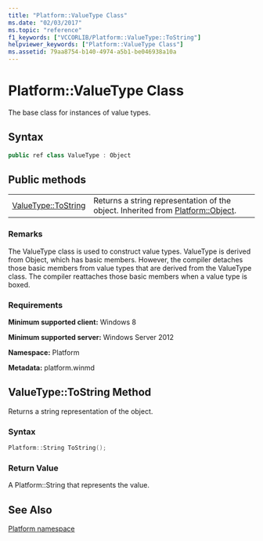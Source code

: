 ```yaml
---
title: "Platform::ValueType Class"
ms.date: "02/03/2017"
ms.topic: "reference"
f1_keywords: ["VCCORLIB/Platform::ValueType::ToString"]
helpviewer_keywords: ["Platform::ValueType Class"]
ms.assetid: 79aa8754-b140-4974-a5b1-be046938a10a
---
```

# Platform::ValueType Class

The base class for instances of value types.

## Syntax

```cpp
public ref class ValueType : Object
```

## Public methods

|||
|-|-|
|[ValueType::ToString](#tostring)|Returns a string representation of the object. Inherited from [Platform::Object](../cppcx/platform-object-class.md).|

### Remarks

The ValueType class is used to construct value types. ValueType is derived from Object, which has basic members. However, the compiler detaches those basic members from value types that are derived from the ValueType class. The compiler reattaches those basic members when a value type is boxed.

### Requirements

**Minimum supported client:** Windows 8

**Minimum supported server:** Windows Server 2012

**Namespace:** Platform

**Metadata:** platform.winmd

## <a name="tostring"></a> ValueType::ToString Method

Returns a string representation of the object.

### Syntax

```cpp
Platform::String ToString();
```

### Return Value

A Platform::String that represents the value.

## See Also

[Platform namespace](../cppcx/platform-namespace-c-cx.md)